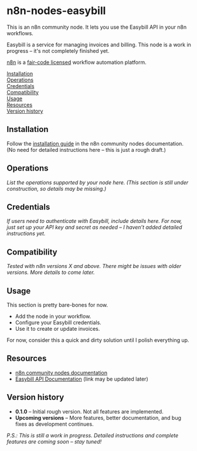 # n8n-nodes-easybill

This is an n8n community node. It lets you use the Easybill API in your n8n workflows.

Easybill is a service for managing invoices and billing. This node is a work in progress – it's not completely finished yet.

[n8n](https://n8n.io/) is a [fair-code licensed](https://docs.n8n.io/reference/license/) workflow automation platform.

[Installation](#installation)  
[Operations](#operations)  
[Credentials](#credentials)  
[Compatibility](#compatibility)  
[Usage](#usage)  
[Resources](#resources)  
[Version history](#version-history)  

## Installation

Follow the [installation guide](https://docs.n8n.io/integrations/community-nodes/installation/) in the n8n community nodes documentation. (No need for detailed instructions here – this is just a rough draft.)

## Operations

_List the operations supported by your node here. (This section is still under construction, so details may be missing.)_

## Credentials

_If users need to authenticate with Easybill, include details here. For now, just set up your API key and secret as needed – I haven’t added detailed instructions yet._

## Compatibility

_Tested with n8n versions X and above. There might be issues with older versions. More details to come later._

## Usage

This section is pretty bare-bones for now.  
- Add the node in your workflow.
- Configure your Easybill credentials.
- Use it to create or update invoices.  

For now, consider this a quick and dirty solution until I polish everything up.

## Resources

* [n8n community nodes documentation](https://docs.n8n.io/integrations/community-nodes/)
* [Easybill API Documentation](https://www.easybill.de/) (link may be updated later)

## Version history

* **0.1.0** – Initial rough version. Not all features are implemented.
* **Upcoming versions** – More features, better documentation, and bug fixes as development continues.

*P.S.: This is still a work in progress. Detailed instructions and complete features are coming soon – stay tuned!*
